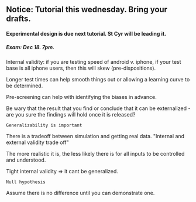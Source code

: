 ## Notice: Tutorial this wednesday. Bring your drafts.

#### Experimental design is due next tutorial. St Cyr will be leading it.

##### Exam: Dec 18. 7pm.

Internal validity: if you are testing speed of android v. iphone, if your test base is all iphone users, then this will skew (pre-dispositions). 

Longer test times can help smooth things out or allowing a learning curve to be determined.

Pre-screening can help with identifying the biases in advance.

Be wary that the result that you find or conclude that it can be externalized - are you sure the findings will hold once it is released?

`Generalizability is important`

There is a tradeoff between simulation and getting real data. "Internal and external validity trade off"

The more realistic it is, the less likely there is for all inputs to be controlled and understood. 

Tight internal validity => it cant be generalized.

`Null hypothesis`

Assume there is no difference until you can demonstrate one.


